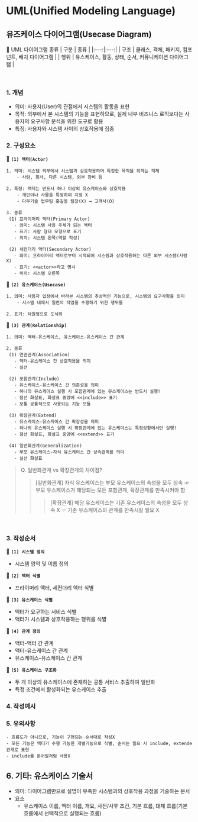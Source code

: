 # UML(Unified Modeling Language) 
## 유즈케이스 다이어그램(Usecase Diagram)

:pushpin: UML 다이어그램 종류
| 구분 | 종류 | 
|:---:|:---:|
| 구조 | 클래스, 객체, 패키지, 컴포넌트, 배치 다이어그램 |
| 행위 | 유스케이스, 활동, 상태, 순서, 커뮤니케이션 다이어그램 |

<br>

### 1. 개념



* 의미: 사용자(User)의 관점에서 시스템의 활동을 표현
* 목적: 외부에서 본 시스템의 기능을 표현하므로, 실제 내부 비즈니스 로직보다는 사용자의 요구사항 분석을 위한 도구로 활용
* 특징: 사용자와 시스템 사이의 상호작용에 집중

### 2. 구성요소
:round_pushpin: **`(1) 액터(Actor)`**
```
1. 의미: 시스템 외부에서 시스템과 상호작용하며 특정한 목적을 취하는 객체
    - 사람, 회사, 다른 시스템, 외부 장비 등

2. 특징: 액터는 반드시 하나 이상의 유스케이스와 상호작용
    - 개인이나 사물을 특정하여 지정 X 
    - 다우기술 법무팀 홍길동 팀장(X) → 고객사(O)

3. 종류
 (1) 프라이머리 액터(Primary Actor)
   - 의미: 시스템 사용 주체가 되는 액터
   - 표기: 사람 형태 모형으로 표기
   - 위치: 시스템 왼쪽(역할 작성)

 (2) 세컨더리 액터(Secondary Actor)
   - 의미: 프라이머리 액터로부터 시작되어 시스템과 상호작용하는 다른 외부 시스템(사람X)
   - 표기: <<actor>>라고 명시
   - 위치: 시스템 오른쪽
```

:round_pushpin:  **`(2) 유스케이스(Usecase)`**
```
1. 의미: 사용자 입장에서 바라본 시스템의 추상적인 기능으로, 시스템의 요구사항을 의미
    - 시스템 내에서 일련의 작업을 수행하기 위한 행위들

2. 표기: 타원형으로 도식화
```

:round_pushpin:  **`(3) 관계(Relationship)`**
```
1. 의미: 액터-유스케이스, 유스케이스-유스케이스 간 관계 

2. 종류
 (1) 연관관계(Association)
   - 액터-유스케이스 간 상호작용을 의미
   - 실선

 (2) 포함관계(Include)
   - 유스케이스-유스케이스 간 의존성을 의미
   - 하나의 유스케이스 실행 시 포함관계에 있는 유스케이스는 반드시 실행!
   - 점선 화살표, 화살표 중앙에 <<include>> 표기
   - 보통 공통적으로 사용되는 기능 모듈 
 
 (3) 확장관계(Extend)
   - 유스케이스-유스케이스 간 확장성을 의미
   - 하나의 유스케이스 실행 시 확장관계에 있는 유스케이스는 특정상황에서만 실행!
   - 점선 화살표, 화살표 중앙에 <<extend>> 표기

 (4) 일반화관계(Generalization)
   - 부모 유스케이스-자식 유스케이스 간 상속관계를 의미
   - 실선 화살표
```
> Q. 일반화관계 vs 확장관계의 차이점?
> > [일반화관계] 자식 유스케이스는 부모 유스케이스의 속성을 모두 상속 ☞ 부모 유스케이스가 해당되는 모든 포함관계, 확장관계를 만족시켜야 함
> >> [확장관계] 해당 유스케이스는 기존 유스케이스의 속성을 모두 상속 X ☞ 기존 유스케이스의 관계를 만족시킬 필요 X

<br>

### 3. 작성순서
:round_pushpin: **`(1) 시스템 정의`**
- 시스템 영역 및 이름 정의
  
:round_pushpin: **`(2) 액터 식별`**
- 프라이머리 액터, 세컨더리 액터 식별

:round_pushpin: **`(3) 유스케이스 식별`**
- 액터가 요구하는 서비스 식별
- 액터가 시스템과 상호작용하는 행위를 식별

:round_pushpin: **`(4) 관계 정의`**
- 액터-액터 간 관계
- 액터-유스케이스 간 관계
- 유스케이스-유스케이스 간 관계

:round_pushpin: **`(5) 유스케이스 구조화`**
- 두 개 이상의 유스케이스에 존재하는 공통 서비스 추출하여 일반화
- 특정 조건에서 활성화되는 유스케이스 추출

### 4. 작성예시
### 5. 유의사항
```
- 흐름도가 아니므로, 기능이 구현되는 순서대로 작성X
- 모든 기능은 액터가 수행 가능한 개별기능으로 식별, 순서는 필요 시 include, extende 관계로 표현
- include를 문어발처럼 사용X
```
## 6. 기타: 유스케이스 기술서
- 의미: 다이어그램만으로 설명이 부족한 시스템과의 상호작용 과정을 기술하는 문서
- 요소
   - 유스케이스 이름, 액터 이름, 개요, 사전/사후 조건, 기본 흐름, 대체 흐름(기본 흐름에서 선택적으로 실행되는 흐름)








